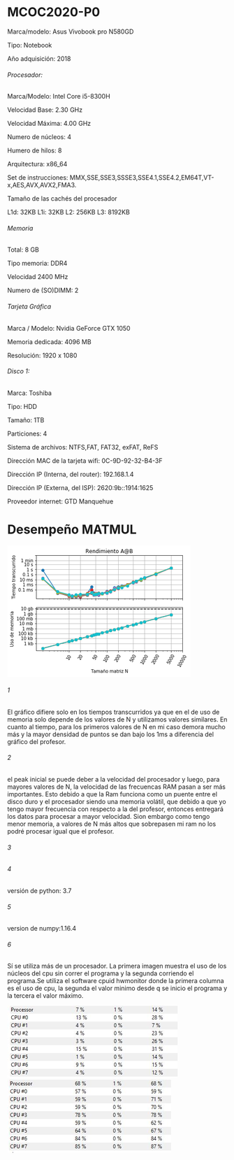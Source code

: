 # MCOC2020-P0
Marca/modelo: Asus Vivobook pro N580GD

Tipo: Notebook

Año adquisición: 2018

###### Procesador:

Marca/Modelo: Intel Core i5-8300H

Velocidad Base: 2.30 GHz

Velocidad Máxima: 4.00 GHz

Numero de núcleos: 4

Humero de hilos: 8

Arquitectura: x86_64

Set de instrucciones: MMX,SSE,SSE3,SSSE3,SSE4.1,SSE4.2,EM64T,VT-x,AES,AVX,AVX2,FMA3.

Tamaño de las cachés del procesador

L1d: 32KB
L1i: 32KB
L2: 256KB
L3: 8192KB

###### Memoria

Total: 8 GB

Tipo memoria: DDR4

Velocidad 2400 MHz

Numero de (SO)DIMM: 2

###### Tarjeta Gráfica

Marca / Modelo: Nvidia GeForce GTX 1050

Memoria dedicada: 4096 MB

Resolución: 1920 x 1080

###### Disco 1:

Marca: Toshiba

Tipo: HDD

Tamaño: 1TB

Particiones: 4

Sistema de archivos: NTFS,FAT, FAT32, exFAT, ReFS

Dirección MAC de la tarjeta wifi: 0C-9D-92-32-B4-3F

Dirección IP (Interna, del router): 192.168.1.4

Dirección IP (Externa, del ISP): 2620:9b::1914:1625

Proveedor internet: GTD Manquehue

# Desempeño MATMUL

![alt text](https://github.com/FelipeAravenaR98/MCOC2020-P0/blob/master/Rendimiento%20A%40B.png?raw=true)

###### 1
El gráfico difiere solo en los tiempos transcurridos ya que en el de uso de memoria solo depende de los valores de N y utilizamos valores similares. En cuanto al tiempo, para los primeros valores de N en mi caso demora mucho más y la mayor densidad de puntos se dan bajo los 1ms a diferencia del gráfico del profesor.
###### 2
el peak inicial se puede deber a la velocidad del procesador y luego, para mayores valores de N, la velocidad de las frecuencas RAM pasan a ser más importantes. Esto debido a que la Ram funciona como un puente entre el disco duro y el procesador siendo una memoria volátil, que debido a que yo tengo mayor frecuencia con respecto a la del profesor, entonces entregará los datos para procesar a mayor velocidad. Sion embargo como tengo menor memoria, a valores de N más altos que sobrepasen mi ram no los podré procesar igual que el profesor.
###### 3

###### 4
versión de python: 3.7
###### 5
version de numpy:1.16.4

###### 6
Sí se utiliza más de un procesador. La primera imagen muestra el uso de los núcleos del cpu sin correr el programa y la segunda corriendo el programa.Se utiliza el software cpuid hwmonitor donde la primera columna es el uso de cpu, la segunda el valor minimo desde q se inicio el programa y la tercera el valor máximo.

![alt text](https://github.com/FelipeAravenaR98/MCOC2020-P0/blob/master/cpu%20sin%20programa.JPG?raw=true)
![alt text](https://github.com/FelipeAravenaR98/MCOC2020-P0/blob/master/cpu%20con%20programa.JPG?raw=true)

